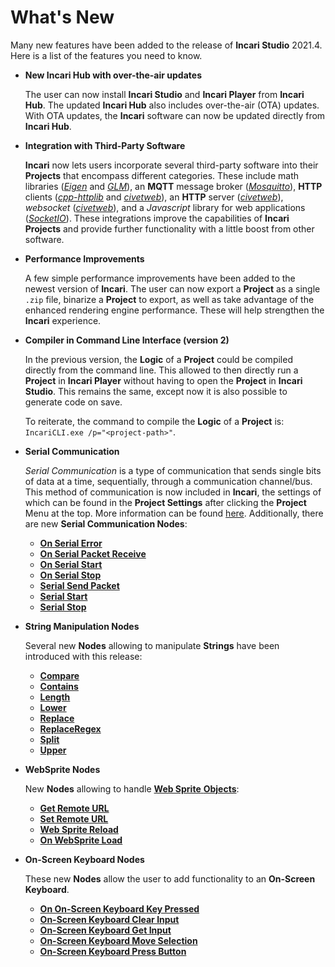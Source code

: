 # What's New

Many new features have been added to the release of **Incari Studio** 2021.4. Here is a list of the features you need to know.

* **New Incari Hub with over-the-air updates**
  
    The user can now install **Incari Studio** and **Incari Player** from **Incari Hub**. 
    The updated **Incari Hub** also includes over-the-air (OTA) updates. With OTA updates, the **Incari** software can now be updated directly from **Incari Hub**. 

* **Integration with Third-Party Software**
  
    **Incari** now lets users incorporate several third-party software into their **Projects** that encompass different categories. These include math libraries ([*Eigen*](https://eigen.tuxfamily.org/index.php?title=Main_Page) and [*GLM*](https://github.com/g-truc/glm)), an **MQTT** message broker ([*Mosquitto*](http://mosquitto.org/)), **HTTP** clients ([*cpp-httplib*](https://github.com/yhirose/cpp-httplib) and [*civetweb*](http://civetweb.github.io/civetweb/)), an **HTTP** server ([*civetweb*](http://civetweb.github.io/civetweb/)), *websocket* ([*civetweb*](http://civetweb.github.io/civetweb/)), and a *Javascript* library for web applications ([*SocketIO*](https://socket.io/)). These integrations improve the capabilities of **Incari Projects** and provide further functionality with a little boost from other software. 

* **Performance Improvements**
  
    A few simple performance improvements have been added to the newest version of **Incari**. The user can now export a **Project** as a single `.zip` file, binarize a **Project** to export, as well as take advantage of the enhanced rendering engine performance. These will help strengthen the **Incari** experience. 

* **Compiler in Command Line Interface \(version 2\)**

    In the previous version, the **Logic** of a **Project** could be compiled directly from the command line. This allowed to then directly run a **Project** in **Incari Player** without having to open the **Project** in **Incari Studio**. This remains the same, except now it is also possible to generate code on save. 

    To reiterate, the command to compile the **Logic** of a **Project** is: `IncariCLI.exe /p="<project-path>"`.

* **Serial Communication**
  
    *Serial* *Communication* is a type of communication that sends single bits of data at a time, sequentially, through a communication channel/bus. This method of communication is now included in **Incari**, the settings of which can be found in the **Project Settings** after clicking the **Project** Menu at the top. More information can be found [here](https://docs.incari.com/2021.4/modules/project-settings#serial). Additionally, there are new **Serial Communication Nodes**:

    * [**On Serial Error**](../toolbox/communication/serial/events/onserialerror.md)
    * [**On Serial Packet Receive**](../toolbox/communication/serial/events/onserialpacketreceive.md) 
    * [**On Serial Start**](../toolbox/communication/serial/events/onserialstart.md)
    * [**On Serial Stop**](../toolbox/communication/serial/events/onserialstop.md)
    * [**Serial Send Packet**](../toolbox/communication/serial/serialsendpacket.md)
    * [**Serial Start**](../toolbox/communication/serial/serialstart.md)
    * [**Serial Stop**](../toolbox/communication/serial/serialstop.md)

* **String Manipulation Nodes**

    Several new **Nodes** allowing to manipulate **Strings** have been introduced with this release:

    * [**Compare**](../toolbox/string/compare.md)
    * [**Contains**](../toolbox/string/contains.md)
    * [**Length**](../toolbox/string/length.md)
    * [**Lower**](../toolbox/string/lower.md)
    * [**Replace**](../toolbox/string/replace.md)
    * [**ReplaceRegex**](../toolbox/string/replaceregex.md)
    * [**Split**](../toolbox/string/split.md)
    * [**Upper**](../toolbox/string/upper.md)

    
  
* **WebSprite Nodes**

    New **Nodes** allowing to handle [**Web Sprite** **Objects**](scene-objects/web-sprite.md):

    * [**Get Remote URL**](../toolbox/incari/websprite/get-remote-url.md)
    * [**Set Remote URL**](../toolbox/incari/websprite/set-remote-url.md)
    * [**Web Sprite Reload**](../toolbox/incari/websprite/web-sprite-reload.md)
    * [**On WebSprite Load**](../toolbox/events/websprite/on-websprite-load.md)

* **On-Screen Keyboard Nodes**
    
    These new **Nodes** allow the user to add functionality to an **On-Screen Keyboard**.

    * [**On On-Screen Keyboard Key Pressed**](../toolbox/events/on-screenkeyboard/ononscreenkeyboardpressed.md)
    * [**On-Screen Keyboard Clear Input**](../toolbox/incari/on-screenkeyboard/onscreenkeyboardclearinput.md)
    * [**On-Screen Keyboard Get Input**](../toolbox/incari/on-screenkeyboard/onscreenkeyboardgetinput.md)
    * [**On-Screen Keyboard Move Selection**](../toolbox/incari/on-screenkeyboard/onscreenkeyboardmoveselection.md)
    *  [**On-Screen Keyboard Press Button**](../toolbox/incari/on-screenkeyboard/onscreenkeyboardpressbutton.md)